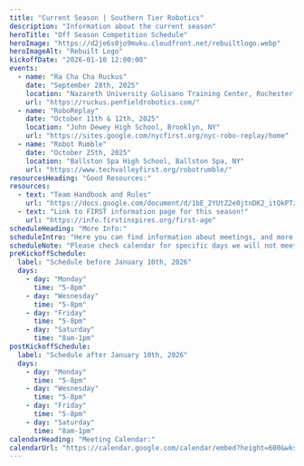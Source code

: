 ```yaml
---
title: "Current Season | Southern Tier Robotics"
description: "Information about the current season"
heroTitle: "Off Season Competition Schedule"
heroImage: "https://d2je6s0jo9muku.cloudfront.net/rebuiltlogo.webp"
heroImageAlt: "Rebuilt Logo"
kickoffDate: "2026-01-10 12:00:00"
events:
  - name: "Ra Cha Cha Ruckus"
    date: "September 28th, 2025"
    location: "Nazareth University Golisano Training Center, Rochester, NY"
    url: "https://ruckus.penfieldrobotics.com/"
  - name: "RoboReplay"
    date: "October 11th & 12th, 2025"
    location: "John Dewey High School, Brooklyn, NY"
    url: "https://sites.google.com/nycfirst.org/nyc-robo-replay/home"
  - name: "Robot Rumble"
    date: "October 25th, 2025"
    location: "Ballston Spa High School, Ballston Spa, NY"
    url: "https://www.techvalleyfirst.org/robotrumble/"
resourcesHeading: "Good Resources:"
resources:
  - text: "Team Handbook and Rules"
    url: "https://docs.google.com/document/d/1bE_2YUtZ2e0jtnDK2_itQkPTz2gczKb6DidZ5INTC1k/pub"
  - text: "Link to FIRST information page for this season!"
    url: "https://info.firstinspires.org/first-age"
scheduleHeading: "More Info:"
scheduleIntro: "Here you can find information about meetings, and more information for this year. Please be outside of the front doors of the school at 5pm/8am, or you will have to be let in by a mentor later."
scheduleNote: "Please check calendar for specific days we will not meet."
preKickoffSchedule:
  label: "Schedule before January 10th, 2026"
  days:
    - day: "Monday"
      time: "5-8pm"
    - day: "Wesnesday"
      time: "5-8pm"
    - day: "Friday"
      time: "5-8pm"
    - day: "Saturday"
      time: "8am-1pm"
postKickoffSchedule:
  label: "Schedule after January 10th, 2026"
  days:
    - day: "Monday"
      time: "5-8pm"
    - day: "Wesnesday"
      time: "5-8pm"
    - day: "Friday"
      time: "5-8pm"
    - day: "Saturday"
      time: "8am-1pm"
calendarHeading: "Meeting Calendar:"
calendarUrl: "https://calendar.google.com/calendar/embed?height=600&wkst=1&ctz=America%2FNew_York&showPrint=0&title=2026%20Events&src=M2E1MmE4NzM2Yjk4NjNiNmQ4Njk2NDgyOTFlYWQ0ZTRhNjMxOWI0NWIwMjJmYWE5YzVmZmJkMDVlZjQwODRiZEBncm91cC5jYWxlbmRhci5nb29nbGUuY29t&color=%230b8043"
---
```

